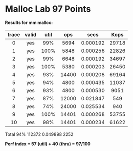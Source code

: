 # Malloc Lab 97 Points


**Results for mm malloc:**

| trace | valid | util | ops | secs | Kops |
| :--: | :--: | :--: | :--: | :--: | :--: |
| 0 | yes | 99% | 5694 | 0.000192 | 29718 |
| 1 | yes | 100% | 5848 | 0.000256 | 22826 | 
| 2 | yes |  99% |  6648 | 0.000192 | 34697 |  
| 3 | yes | 100% |  5380 | 0.000203 | 26450 |  
| 4 | yes |  93% | 14400 | 0.000208 | 69164 |  
| 5 | yes |  94% |  4800 | 0.000435 | 11037 |  
| 6 | yes |  93% |  4800 | 0.000530 |  9051 |  
| 7 | yes |  87% | 12000 | 0.021847 |   549 |  
| 8 | yes |  74% | 24000 | 0.025534 |   940 |  
| 9 | yes | 100% | 14401 | 0.000268 | 53755 |  
| 10 | yes | 98% | 14401 | 0.000234 | 61622 |

Total          94%  112372  0.049898  2252 

**Perf index = 57 (util) + 40 (thru) = 97/100**
